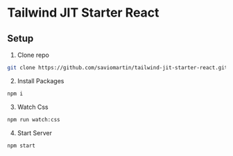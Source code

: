 # Tailwind JIT Starter React

## Setup

1. Clone repo

```bash
git clone https://github.com/saviomartin/tailwind-jit-starter-react.git
```

2. Install Packages

```bash
npm i
```

3. Watch Css

```bash
npm run watch:css
```

4. Start Server

```bash
npm start
```
